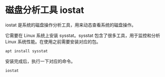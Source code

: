 # 磁盘分析工具 iostat

iostat 是系统的磁盘操作分析工具，用来动态查看系统的磁盘操作。

它需要在 Linux 系统上安装 sysstat。sysstat 包含了很多工具，用于监控和分析 Linux 系统性能。在使用之前需要安装对应的包。

```bash
apt install sysstat
```

安装完成后，执行一下对应的命令。

```bash
iostat
```